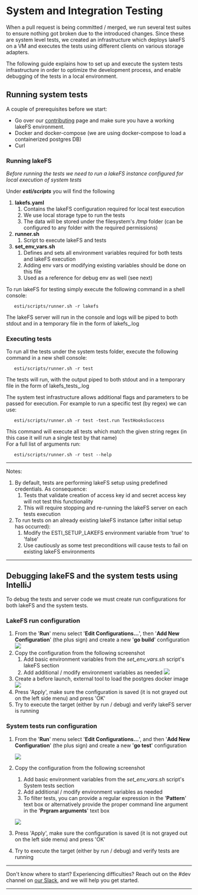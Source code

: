 # System and Integration Testing

When a pull request is being committed / merged, we run several test suites to ensure nothing got broken due to the introduced changes.
Since these are system level tests, we created an infrastructure which deploys lakeFS on a VM and executes the tests using different clients on various storage adapters.

The following guide explains how to set up and execute the system tests infrastructure in order to optimize the development process, and enable debugging of the tests in a local environment.

## Running system tests

A couple of prerequisites before we start:

* Go over our [contributing](https://docs.lakefs.io/contributing.html) page and make sure you have a working lakeFS environment.
* Docker and docker-compose (we are using docker-compose to load a containerized postgres DB)
* Curl

### Running lakeFS

*Before running the tests we need to run a lakeFS instance configured for local execution of system tests*

Under _**esti/scripts**_ you will find the following

1. **lakefs.yaml**
   1. Contains the lakeFS configuration required for local test execution
   2. We use local storage type to run the tests
   3. The data will be stored under the filesystem's _/tmp_ folder (can be configured to any folder with the required permissions)
2. **runner.sh**
   1. Script to execute lakeFS and tests
3. **set_env_vars.sh**
   1. Defines and sets all environment variables required for both tests and lakeFS execution
   2. Adding env vars or modifying existing variables should be done on this file
   3. Used as a reference for debug env as well (see next)
   

To run lakeFS for testing simply execute the following command in a shell console:
```shell
   esti/scripts/runner.sh -r lakefs 
```
The lakeFS server will run in the console and logs will be piped to both stdout and in a temporary file in the form of lakefs_<XXX>.log

### Executing tests

To run all the tests under the system tests folder, execute the following command in a new shell console:
```shell
   esti/scripts/runner.sh -r test
```
The tests will run, with the output piped to both stdout and in a temporary file in the form of lakefs_tests_<XXX>.log

The system test infrastructure allows additional flags and parameters to be passed for execution.
For example to run a specific test (by regex) we can use:
```shell
   esti/scripts/runner.sh -r test -test.run TestHooksSuccess
```
This command will execute all tests which match the given string regex (in this case it will run a single test by that name)  
For a full list of arguments run: 
```shell
   esti/scripts/runner.sh -r test --help
```

---

Notes:
1. By default, tests are performing lakeFS setup using predefined credentials. As consequence:
   1. Tests that validate creation of access key id and secret access key will not test this functionality
   2. This will require stopping and re-running the lakeFS server on each tests execution
2. To run tests on an already existing lakeFS instance (after initial setup has occurred):
   1. Modify the ESTI_SETUP_LAKEFS environment variable from 'true' to 'false'
   2. Use cautiously as some test preconditions will cause tests to fail on existing lakeFS environments

---

## Debugging lakeFS and the system tests using IntelliJ

To debug the tests and server code we must create run configurations for both lakeFS and the system tests.

### LakeFS run configuration

1. From the '**Run**' menu select '**Edit Configurations...**', then '**Add New Configuration**' (the plus sign) and create a new '**go build**' configuration  
    ![](img/go_build.png)
2. Copy the configuration from the following screenshot
   1. Add basic environment variables from the _set_env_vars.sh_ script's lakeFS section
   2. Add additional / modify environment variables as needed
   ![](img/lakefs_config.png)
3. Create a before launch, external tool to load the postgres docker image
   ![](img/postgres.png)
4. Press 'Apply', make sure the configuration is saved (it is not grayed out on the left side menu) and press 'OK'
5. Try to execute the target (either by run / debug) and verify lakeFS server is running

### System tests run configuration

1. From the '**Run**' menu select '**Edit Configurations...**', and then '**Add New Configuration**' (the plus sign) and create a new '**go test**' configuration

   ![](img/go_test.png)
2. Copy the configuration from the following screenshot
    1. Add basic environment variables from the _set_env_vars.sh_ script's System tests section
    2. Add additional / modify environment variables as needed
    3. To filter tests, you can provide a regular expression in the '**Pattern**' text box or alternatively provide the proper command line argument in the '**Prgram arguments**' text box
   
    ![](img/esti_config.png)
3. Press 'Apply', make sure the configuration is saved (it is not grayed out on the left side menu) and press 'OK'
4. Try to execute the target (either by run / debug) and verify tests are running

---

Don't know where to start? Experiencing difficulties? Reach out on the #dev channel on [our Slack](https://lakefs.io/slack), and we will help you get started.

---

